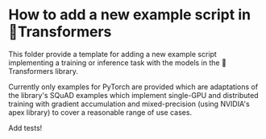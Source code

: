 # How to add a new example script in 🤗Transformers

This folder provide a template for adding a new example script implementing a training or inference task with the models in the  🤗Transformers library.

Currently only examples for PyTorch are provided which are adaptations of the library's SQuAD examples which implement single-GPU and distributed training with gradient accumulation and mixed-precision (using NVIDIA's apex library) to cover a reasonable range of use cases.

Add tests!
